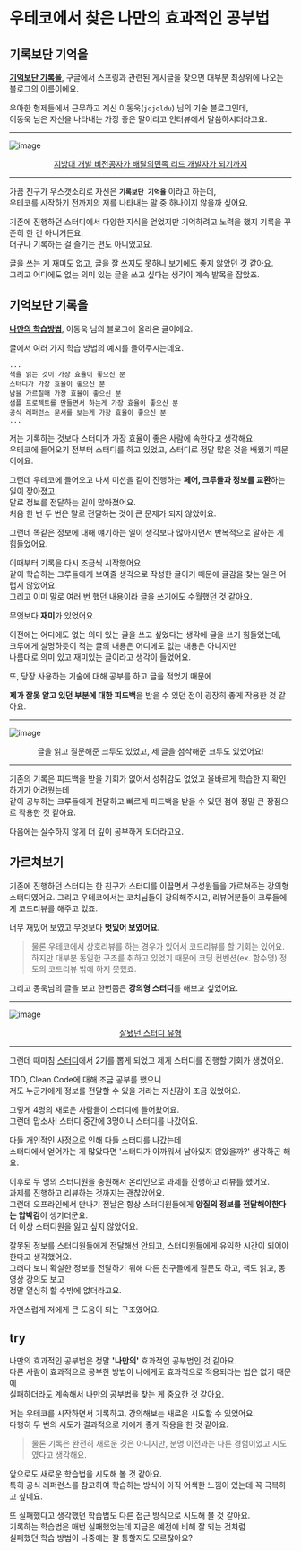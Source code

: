 # 우테코에서 찾은 나만의 효과적인 공부법

## 기록보단 기억을

**[기억보단 기록을](https://jojoldu.tistory.com/)**, 구글에서 스프링과 관련된 게시글을 찾으면 대부분 최상위에 나오는 블로그의 이름이에요.

우아한 형제들에서 근무하고 계신 이동욱(`jojoldu`) 님의 기술 블로그인데,  
이동욱 님은 자신을 나타내는 가장 좋은 말이라고 인터뷰에서 말씀하시더라고요.

---

![image](https://user-images.githubusercontent.com/13347548/84572387-82f52f80-add4-11ea-831c-4ba000afc735.png)

<center><a href="https://www.youtube.com/watch?v=V9AGvwPmnZU">지방대 개발 비전공자가 배달의민족 리드 개발자가 되기까지</a></center>

---

가끔 친구가 우스갯소리로 자신은 **`기록보단 기억을`** 이라고 하는데,  
우테코를 시작하기 전까지의 저를 나타내는 말 중 하나이지 않을까 싶어요.

기존에 진행하던 스터디에서 다양한 지식을 얻었지만 기억하려고 노력을 했지 기록을 꾸준히 한 건 아니거든요.  
더구나 기록하는 걸 즐기는 편도 아니었고요.

글을 쓰는 게 재미도 없고, 글을 잘 쓰지도 못하니 보기에도 좋지 않았던 것 같아요.  
그리고 어디에도 없는 의미 있는 글을 쓰고 싶다는 생각이 계속 발목을 잡았죠.

## 기억보단 기록을

**[나만의 학습방법](https://jojoldu.tistory.com/439?category=689637)**, 이동욱 님의 블로그에 올라온 글이에요.

글에서 여러 가지 학습 방법의 예시를 들어주시는데요.

```
...
책을 읽는 것이 가장 효율이 좋으신 분
스터디가 가장 효율이 좋으신 분
남을 가르칠때 가장 효율이 좋으신 분
샘플 프로젝트를 만들면서 하는게 가장 효율이 좋으신 분
공식 레퍼런스 문서를 보는게 가장 효율이 좋으신 분
...
```

저는 기록하는 것보다 스터디가 가장 효율이 좋은 사람에 속한다고 생각해요.  
우테코에 들어오기 전부터 스터디를 하고 있었고, 스터디로 정말 많은 것을 배웠기 때문이에요.

그런데 우테코에 들어오고 나서 미션을 같이 진행하는 **페어, 크루들과 정보를 교환**하는 일이 잦아졌고,  
말로 정보를 전달하는 일이 많아졌어요.  
처음 한 번 두 번은 말로 전달하는 것이 큰 문제가 되지 않았어요.  

그런데 똑같은 정보에 대해 얘기하는 일이 생각보다 많아지면서 반복적으로 말하는 게 힘들었어요.  

이때부터 기록을 다시 조금씩 시작했어요.  
같이 학습하는 크루들에게 보여줄 생각으로 작성한 글이기 때문에 글감을 찾는 일은 어렵지 않았어요.  
그리고 이미 말로 여러 번 했던 내용이라 글을 쓰기에도 수월했던 것 같아요.  

무엇보다 **재미**가 있었어요.

이전에는 어디에도 없는 의미 있는 글을 쓰고 싶었다는 생각에 글을 쓰기 힘들었는데,  
크루에게 설명하듯이 적는 글의 내용은 어디에도 없는 내용은 아니지만  
나름대로 의미 있고 재미있는 글이라고 생각이 들었어요.

또, 당장 사용하는 기술에 대해 공부를 하고 글을 적었기 때문에  

**제가 잘못 알고 있던 부분에 대한 피드백**을 받을 수 있던 점이 굉장히 좋게 작용한 것 같아요.  

---

![image](https://user-images.githubusercontent.com/13347548/84588612-e37f7d80-ae63-11ea-8c7a-29a4d790c741.png)

<center>글을 읽고 질문해준 크루도 있었고, 제 글을 첨삭해준 크루도 있었어요!</center>

---

기존의 기록은 피드백을 받을 기회가 없어서 성취감도 없었고 올바르게 학습한 지 확인하기가 어려웠는데  
같이 공부하는 크루들에게 전달하고 빠르게 피드백을 받을 수 있던 점이 정말 큰 장점으로 작용한 것 같아요.

다음에는 실수하지 않게 더 깊이 공부하게 되더라고요.



## 가르쳐보기

기존에 진행하던 스터디는 한 친구가 스터디를 이끌면서 구성원들을 가르쳐주는 강의형 스터디였어요.
그리고 우테코에서는 코치님들이 강의해주시고, 리뷰어분들이 크루들에게 코드리뷰를 해주고 있죠.

너무 재밌어 보였고 무엇보다 **멋있어 보였어요**.  

> 물론 우테코에서 상호리뷰를 하는 경우가 있어서 코드리뷰를 할 기회는 있어요.  
> 하지만 대부분 동일한 구조를 취하고 있었기 때문에 코딩 컨벤션(ex. 함수명) 정도의 코드리뷰 밖에 하지 못했죠.

그리고 동욱님의 글을 보고 한번쯤은 **강의형 스터디**를 해보고 싶었어요.

---

![image](https://user-images.githubusercontent.com/13347548/84589312-994ccb00-ae68-11ea-872b-1b502a496534.png)

<center><a href="https://jojoldu.tistory.com/302">잘됐던 스터디 유형</a></center>

---

그런데 때마침 [스터디](https://github.com/Java-Bom)에서 2기를 뽑게 되었고 제게 스터디를 진행할 기회가 생겼어요.

TDD, Clean Code에 대해 조금 공부를 했으니  
저도 누군가에게 정보를 전달할 수 있을 거라는 자신감이 조금 있었어요.  

그렇게 4명의 새로운 사람들이 스터디에 들어왔어요.  
그런데 맙소사! 스터디 중간에 3명이나 스터디를 나갔어요.

다들 개인적인 사정으로 인해 다들 스터디를 나갔는데  
스터디에서 얻어가는 게 많았다면 '스터디가 아까워서 남아있지 않았을까?' 생각하곤 해요.

이후로 두 명의 스터디원을 충원해서 온라인으로 과제를 진행하고 리뷰를 했어요.  
과제를 진행하고 리뷰하는 것까지는 괜찮았어요.  
그런데 오프라인에서 만나기 전날은 항상 스터디원들에게 **양질의 정보를 전달해야한다는 압박감**이 생기더군요.  
더 이상 스터디원을 잃고 싶지 않았어요.

잘못된 정보를 스터디원들에게 전달해선 안되고, 스터디원들에게 유익한 시간이 되어야 한다고 생각했어요.  
그러다 보니 확실한 정보를 전달하기 위해 다른 친구들에게 질문도 하고, 책도 읽고, 동영상 강의도 보고  
정말 열심히 할 수밖에 없더라고요.  

자연스럽게 저에게 큰 도움이 되는 구조였어요.



## try

나만의 효과적인 공부법은 정말 **'나만의'** 효과적인 공부법인 것 같아요.  
다른 사람이 효과적으로 공부한 방법이 나에게도 효과적으로 적용되라는 법은 없기 때문에  
실패하더라도 계속해서 나만의 공부법을 찾는 게 중요한 것 같아요.

저는 우테코를 시작하면서 기록하고, 강의해보는 새로운 시도할 수 있었어요.  
다행히 두 번의 시도가 결과적으로 저에게 좋게 작용을 한 것 같아요.

> 물론 기록은 완전히 새로운 것은 아니지만, 분명 이전과는 다른 경험이었고 시도였다고 생각해요.

앞으로도 새로운 학습법을 시도해 볼 것 같아요.  
특히 공식 레퍼런스를 참고하여 학습하는 방식이 아직 어색한 느낌이 있는데 꼭 극복하고 싶네요.

또 실패했다고 생각했던 학습법도 다른 접근 방식으로 시도해 볼 것 같아요.  
기록하는 학습법은 매번 실패했었는데 지금은 예전에 비해 잘 되는 것처럼  
실패했던 학습 방법이 나중에는 잘 통할지도 모르잖아요? 

